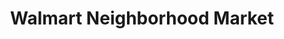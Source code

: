 ---
title: "Walmart Neighborhood Market"
url: /indianapolis/walmart-neighborhood-market-south-keystone-avenue/
shop: supermarket
---